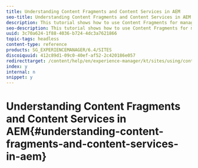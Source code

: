 ```yaml
---
title: Understanding Content Fragments and Content Services in AEM
seo-title: Understanding Content Fragments and Content Services in AEM
description: This tutorial shows how to use Content Fragments for managing and delivering structured content with AEM.
seo-description: This tutorial shows how to use Content Fragments for managing and delivering structured content with AEM.
uuid: 3c70a624-1f88-4036-b724-4dc3a7621866
topic-tags: headless
content-type: reference
products: SG_EXPERIENCEMANAGER/6.4/SITES
discoiquuid: 412c89d1-09c0-40ef-af52-2c420186e057
redirecttarget: /content/help/en/experience-manager/kt/sites/using/content-fragments-mixed-media-feature-video-use
index: y
internal: n
snippet: y
---
```


# Understanding Content Fragments and Content Services in AEM{#understanding-content-fragments-and-content-services-in-aem}

